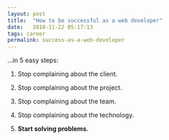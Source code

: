 ```yaml
---
layout: post
title:  "How to be successful as a web developer"
date:   2010-11-22 05:17:13
tags: career
permalink: success-as-a-web-developer
---
```

…in 5 easy steps:

1. Stop complaining about the client.

2. Stop complaining about the project.

3. Stop complaining about the team.

4. Stop complaining about the technology.

5. **Start solving problems.**
